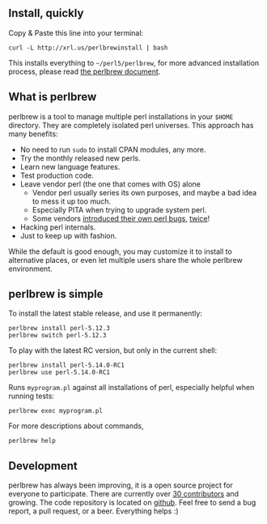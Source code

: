 ## Install, quickly

Copy & Paste this line into your terminal:

    curl -L http://xrl.us/perlbrewinstall | bash

This installs everything to `~/perl5/perlbrew`, for more advanced installation process,
please read [the perlbrew document](http://beta.metacpan.org/module/App::perlbrew).

## What is perlbrew

perlbrew is a tool to manage multiple perl installations in your
`$HOME` directory. They are completely isolated perl universes.
This approach has many benefits:

- No need to run `sudo` to install CPAN modules, any more.
- Try the monthly released new perls.
- Learn new language features.
- Test production code.
- Leave vendor perl (the one that comes with OS) alone
  - Vendor perl usually series its own purposes, and maybe a bad idea to mess it up too much.
  - Especially PITA when trying to upgrade system perl.
  - Some vendors [introduced their own perl bugs](http://perlnews.org/2011/04/dealing-with-xcode-4-and-cpan-breakage/), [twice](http://www.theregister.co.uk/2009/02/16/apple_update_perl_breakage/)!
- Hacking perl internals.
- Just to keep up with fashion.

While the default is good enough, you may customize it to install to alternative places, or even let multiple users share the whole perlbrew environment.

## perlbrew is simple

To install the latest stable release, and use it permanently:

    perlbrew install perl-5.12.3
    perlbrew switch perl-5.12.3

To play with the latest RC version, but only in the current shell:

    perlbrew install perl-5.14.0-RC1
    perlbrew use perl-5.14.0-RC1

Runs `myprogram.pl` against all installations of perl, especially helpful when running tests:

    perlbrew exec myprogram.pl

For more descriptions about commands,

    perlbrew help

## Development

perlbrew has always been improving, it is a open source project for
everyone to participate. There are currently over
[30 contributors](https://github.com/gugod/App-perlbrew/contributors) and
growing.  The code repository is located on
[github](https://github.com/gugod/App-perlbrew). Feel free to send a
bug report, a pull request, or a beer. Everything helps :)
